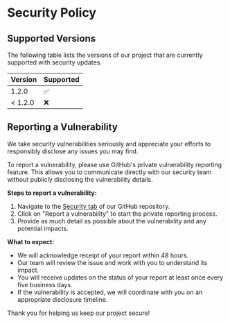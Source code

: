# Security Policy

## Supported Versions

The following table lists the versions of our project that are currently supported with security updates.

| Version | Supported          |
| ------- | ------------------ |
| 1.2.0   | :white_check_mark: |
| < 1.2.0 | :x:                |

## Reporting a Vulnerability

We take security vulnerabilities seriously and appreciate your efforts to responsibly disclose any issues you may find.

To report a vulnerability, please use GitHub's private vulnerability reporting feature. This allows you to communicate directly with our security team without publicly disclosing the vulnerability details.

**Steps to report a vulnerability:**

1. Navigate to the [Security tab](https://github.com/input-output-hk/partner-chains/security) of our GitHub repository.
2. Click on "Report a vulnerability" to start the private reporting process.
3. Provide as much detail as possible about the vulnerability and any potential impacts.

**What to expect:**

-   We will acknowledge receipt of your report within 48 hours.
-   Our team will review the issue and work with you to understand its impact.
-   You will receive updates on the status of your report at least once every five business days.
-   If the vulnerability is accepted, we will coordinate with you on an appropriate disclosure timeline.

Thank you for helping us keep our project secure!
